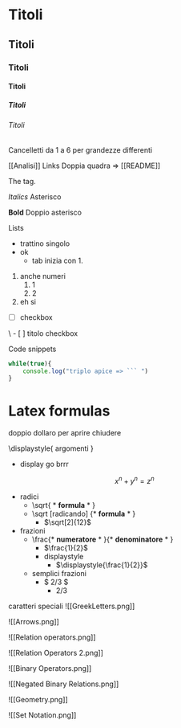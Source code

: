 # Titoli
## Titoli
### Titoli
#### Titoli
##### Titoli
###### Titoli
Cancelletti da 1 a 6 per grandezze differenti

\[\[Analisi]]
Links
Doppia quadra  => [[README]]

The tag.

*Italics*
Asterisco

**Bold**
Doppio asterisco

Lists
- trattino singolo
- ok
	- tab
inizia con 1.
1. anche numeri
	1. 1
	2. 2
2. eh si

- [ ] checkbox

\ - [ ] titolo checkbox

Code snippets
``` js
while(true){
	console.log("triplo apice => ``` ")
}
```

# Latex formulas
doppio dollaro per aprire chiudere

\\displaystyle{ argomenti } 
- display go brrr

$$x^n + y^n = z^n$$

- radici
	- \\sqrt{ * **formula** * }
	- \sqrt \[radicando] {* **formula** * }
		- $\sqrt[2]{12}$
- frazioni
	- \\frac{* **numeratore** * }{* **denominatore** * }
		- $\frac{1}{2}$
		- displaystyle
			-  $\displaystyle{\frac{1}{2}}$
	- semplici frazioni
		- $ 2/3 $ 
			- $2/3$ 

caratteri speciali
![[GreekLetters.png]]

![[Arrows.png]]

![[Relation operators.png]]

![[Relation Operators 2.png]]

![[Binary Operators.png]]

![[Negated Binary Relations.png]]

![[Geometry.png]]

![[Set Notation.png]]